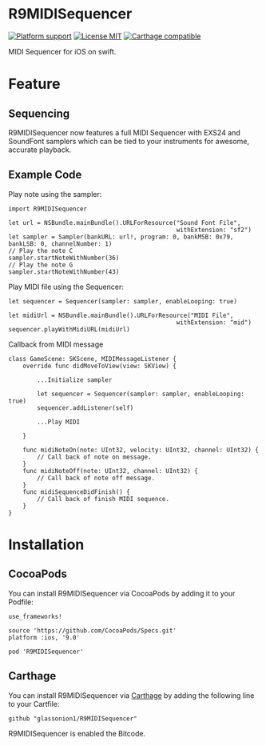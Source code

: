 # R9MIDISequencer

[![Platform support](https://img.shields.io/badge/platform-ios-lightgrey.svg?style=flat-square)](https://github.com/glassonion1/R9MIDISequencer/blob/master/LICENSE.md)
[![License MIT](https://img.shields.io/badge/license-MIT-blue.svg?style=flat-square)](https://github.com/glassonion1/R9MIDISequencer/blob/master/LICENSE.md)
[![Carthage compatible](https://img.shields.io/badge/Carthage-compatible-4BC51D.svg?style=flat)](https://github.com/Carthage/Carthage)

MIDI Sequencer for iOS on swift.

# Feature

## Sequencing

R9MIDISequencer now features a full MIDI Sequencer with EXS24 and SoundFont samplers which can be tied to your instruments for awesome, accurate playback.

## Example Code

Play note using the sampler:

```
import R9MIDISequencer

let url = NSBundle.mainBundle().URLForResource("Sound Font File",
                                               withExtension: "sf2")
let sampler = Sampler(bankURL: url!, program: 0, bankMSB: 0x79, bankLSB: 0, channelNumber: 1)
// Play the note C
sampler.startNoteWithNumber(36)
// Play the note G
sampler.startNoteWithNumber(43)
```

Play MIDI file using the Sequencer:

```
let sequencer = Sequencer(sampler: sampler, enableLooping: true)

let midiUrl = NSBundle.mainBundle().URLForResource("MIDI File",
                                               withExtension: "mid")
sequencer.playWithMidiURL(midiUrl)
```

Callback from MIDI message

```
class GameScene: SKScene, MIDIMessageListener {
    override func didMoveToView(view: SKView) {
        
        ...Initialize sampler
        
        let sequencer = Sequencer(sampler: sampler, enableLooping: true)
        sequencer.addListener(self)
        
        ...Play MIDI
        
    }
    
    func midiNoteOn(note: UInt32, velocity: UInt32, channel: UInt32) {
        // Call back of note on message.
    }
    func midiNoteOff(note: UInt32, channel: UInt32) {
        // Call back of note off message.
    }
    func midiSequenceDidFinish() {
        // Call back of finish MIDI sequence.
    }
}
```

# Installation

## CocoaPods

You can install R9MIDISequencer via CocoaPods by adding it to your Podfile:

```
use_frameworks!

source 'https://github.com/CocoaPods/Specs.git'
platform :ios, '9.0'

pod 'R9MIDISequencer'
```

## Carthage

You can install R9MIDISequencer via [Carthage](https://github.com/Carthage/Carthage) by adding the following line to your Cartfile:

```
github "glassonion1/R9MIDISequencer"
```

R9MIDISequencer is enabled the Bitcode.
